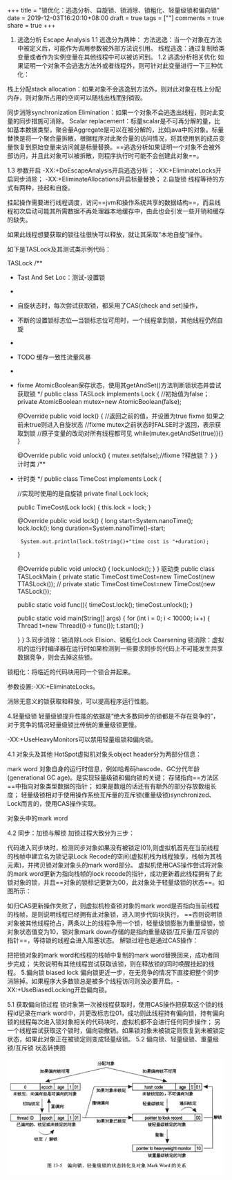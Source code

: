 +++
title = "锁优化：逃逸分析、自旋锁、锁消除、锁粗化、轻量级锁和偏向锁"
date = 2019-12-03T16:20:10+08:00
draft = true
tags = [""]
comments = true
share = true
+++


1. 逃逸分析 Escape Analysis
1.1 逃逸分为两种：
方法逃逸：当一个对象在方法中被定义后，可能作为调用参数被外部方法说引用。
线程逃逸：通过复制给类变量或者作为实例变量在其他线程中可以被访问到。
1.2 逃逸分析相关优化
如果证明一个对象不会逃逸方法外或者线程外，则可针对此变量进行一下三种优化：

栈上分配stack allocation：如果对象不会逃逸到方法外，则对此对象在栈上分配内存，则对象所占用的空间可以随栈出栈而别销毁。

同步消除synchronization Elimination：如果一个对象不会逃逸出线程，则对此变量的同步措施可消除。
Scalar replacement：标量scalar是不可再分解的量，比如基本数据类型，聚合量Aggregate是可以在被分解的，比如java中的对象。标量替换是将一个聚合量拆散，根据程序对此聚合量的访问情况，将其使用到的成员变量恢复到原始变量来访问就是标量替换。==逃逸分析如果证明一个对象不会被外部访问，并且此对象可以被拆散，则程序执行时可能不会创建此对象==。

1.3 参数开启
-XX:+DoEscapeAnalysis开启逃逸分析；
-XX:+EliminateLocks开启同步消除；
-XX:+EliminateAllocations开启标量替换；
2.自旋锁
线程等待的方式有两种，挂起和自旋。

挂起操作需要进行线程调度，访问==jvm和操作系统共享的数据结构==，而且线程初次启动可能其所需数据不再处理器本地缓存中，由此也会引发一些开销和缓存的缺失。

如果此线程想要获取的锁往往很快可以释放，就让其采取“本地自旋”操作。

如下是TASLock及其测试类示例代码：

TASLock
/**
 * Tast And Set Loc：测试-设置锁
 *
 * 自旋状态时，每次尝试获取锁，都采用了CAS(check and set)操作，
 * 不断的设置锁标志位—当锁标志位可用时，一个线程拿到锁，其他线程仍然自旋
 *
 * TODO 缓存一致性流量风暴
 *
 * fixme AtomicBoolean保存状态，使用其getAndSet()方法判断锁状态并尝试获取锁
 */
public class TASLock implements Lock {
    //初始值为false；
    private AtomicBoolean mutex=new AtomicBoolean(false);


    @Override
    public void lock() {
        //返回之前的值，并设置为true fixme 如果之前未true则进入自旋状态
        //fixme mutex之前状态时FALSE时才返回，表示获取到锁
        //原子变量的改动对所有线程都可见
        while(mutex.getAndSet(true)){}
    }
    
    @Override
    public void unlock() {
        mutex.set(false);//fixme ?释放锁？
    }
}
计时类
/**
 * 计时类
 */
public class TimeCost implements Lock {

    //实现时使用的是自旋锁
    private final Lock lock;

    public TimeCost(Lock lock) {
        this.lock = lock;
    }

    @Override
    public void lock() {
        long start=System.nanoTime();
        lock.lock();
        long duration=System.nanoTime()-start;

        System.out.println(lock.toString()+"time cost is "+duration);
    }

    @Override
    public void unlock() {
        lock.unlock();
    }
}
驱动类
public class TASLockMain {
    private static TimeCost timeCost=new TimeCost(new TTASLock());
//  private static TimeCost timeCost=new TimeCost(new TASLock());

    public static void func(){
        timeCost.lock();
        timeCost.unlock();
    }

    public static void main(String[] args) {
        for (int i = 0; i < 10000; i++) {
            Thread t=new Thread(()-> func());
            t.start();
        }

    }
}
3.同步消除：锁消除Lock Elision、锁粗化Lock Coarsening
锁消除：虚拟机的运行时编译器在运行时如果检测到一些要求同步的代码上不可能发生共享数据竞争，则会去掉这些锁。

锁粗化：将临近的代码块用同一个锁合并起来。

参数设置:-XX:+EliminateLocks。

消除无意义的锁获取和释放，可以提高程序运行性能。

4.轻量级锁
轻量级锁提升性能的依据是“绝大多数同步的锁都是不存在竞争的”，对于竞争的情况轻量级锁比传统的重量级锁更慢。

-XX:+UseHeavyMonitors可以禁用轻量级锁和偏向锁。

4.1 对象头及其他
HotSpot虚拟机对象头object header分为两部分信息：

mark word 对象自身的运行时信息，例如哈希码hascode、GC分代年龄(generational GC age)。是实现轻量级锁和偏向锁的关键；
存储指向==方法区==中指向对象类型数据的指针；
如果是数组的话还有有额外的部分存放数组长度；
轻量级锁相对于使用操作系统互斥量的互斥锁(重量级锁)synchronized、Lock而言的，使用CAS操作实现。

对象头中的mark word

4.2 同步：加锁与解锁
加锁过程大致分为三步：

代码进入同步块时，检测同步对象如果没有被锁定(01),则虚拟机首先在当前线程的栈帧中建立名为锁记录Lock Recode的空间(虚拟机栈为线程独享，栈帧为其栈元素)，并拷贝锁对象对象头的mark word部分。
虚拟机使用CAS操作尝试将对象的mark word更新为指向栈帧的lock recode的指针，成功更新着此线程拥有了此锁对象的锁，并且==对象的锁标记更新为00，此对象处于轻量级锁的状态==。如图所示：

如归CAS更新操作失败了，则虚拟机检查锁对象的mark word是否指向当前线程的栈帧，是则说明线程已经拥有此对象锁，进入同步代码块执行， ==否则说明锁对象被其他线程抢占，两条以上的线程争用一个锁，轻量级锁膨胀为重量级锁，锁对象状态值变为10，锁对象mark down存储的是指向重量级锁/互斥量/互斥锁的指针==，等待锁的线程会进入阻塞状态。
解锁过程也是通过CAS操作：

把把锁对象的mark word和线程的栈帧中复制的mark word替换回来，成功者同步完成；
失败说明有其他线程尝试获取该锁，则在释放锁的同时唤醒挂起的线程。
5.偏向锁 biased lock
偏向锁更近一步，在无竞争的情况下直接把整个同步消除掉。如果程序大多数锁总是被多个线程访问则没必要开启。-XX:+UseBiasedLocking开启偏向锁。

5.1 获取偏向锁过程
锁对象第一次被线程获取时，使用CAS操作把获取这个锁的线程id记录在mark word中，并更改标志位01，成功则此线程持有偏向锁，持有偏向锁的线程每次进入锁对象相关的代码块时，虚拟机都不会进行任何同步操作；
另一个线程尝试获取这个锁时，偏向锁撤销。如果锁对象未被锁定则恢复到未被锁定状态，如果此对象正在被锁定则变成轻量级锁。
5.2 偏向锁、轻量级锁、重量级锁/互斥锁 状态转换图

![](.java-synchronzied-lock/images/e39b27df.png)